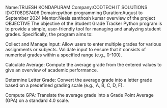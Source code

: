 Name:TRIJESH KONDAPURAM Company:CODTECH IT SOLUTIONS ID:CT08DS7406  Domain:python programming Duration:August to September 2024 Mentor:Neela santhosh kumar overview of the project OBJECTIVE The objective of the Student Grade Tracker Python program is to provide a simple, user-friendly tool for managing and analyzing student grades. Specifically, the program aims to:

Collect and Manage Input: Allow users to enter multiple grades for various assignments or subjects. Validate input to ensure that it consists of numerical grades within a specified range (e.g., 0-100).

Calculate Average: Compute the average grade from the entered values to give an overview of academic performance.

Determine Letter Grade: Convert the average grade into a letter grade based on a predefined grading scale (e.g., A, B, C, D, F).

Compute GPA: Translate the average grade into a Grade Point Average (GPA) on a standard 4.0 scale.

